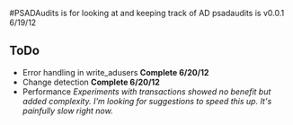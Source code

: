 #PSADAudits is for looking at and keeping track of AD
psadaudits is v0.0.1 6/19/12

## ToDo
* Error handling in write_adusers **Complete 6/20/12**
* Change detection **Complete 6/20/12**
* Performance *Experiments with transactions showed no benefit but added complexity. I'm looking for suggestions to speed this up. It's painfully slow right now.*
